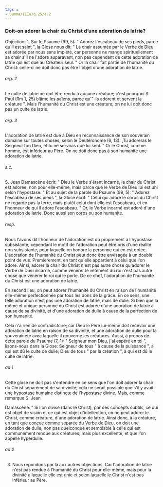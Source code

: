 ```yaml
---
tags : 
- Summa/IIIa/q.25/a.2
---
```


### Doit-on adorer la chair du Christ d’une adoration de latrie?

Objection: 1. Sur le Psaume (99, 5): " Adorez l'escabeau de ses pieds, parce qu'il est saint ", la Glose nous dit: " La chair assumée par le Verbe de Dieu est adorée par nous sans impiété, car personne ne mange spirituellement sa chair s'il ne l'adore auparavant, non pas cependant de cette adoration de latrie qui est due au Créateur seul. " Or la chair fait partie de l'humanité du Christ: celle-ci ne doit donc pas être l'objet d'une adoration de latrie. 

###### arg. 2
Le culte de latrie ne doit être rendu à aucune créature; c'est pourquoi S. Paul (Rm 1, 25) blâme les païens, parce qu'" ils adorent et servent la créature ". Mais l'humanité du Christ est une créature; on ne lui doit donc pas un culte de latrie. 

###### arg. 3
L'adoration de latrie est due à Dieu en reconnaissance de son souverain domaine sur toutes choses, selon le Deutéronome (6, 13): ,Tu adoreras le Seigneur ton Dieu, et tu ne serviras que lui seul. " Or le Christ, comme homme, est inférieur au Père. On ne doit donc pas à son humanité une adoration de latrie. 

###### s.c.
S. Jean Damascène écrit: " Dieu le Verbe s'étant incarné, la chair du Christ est adorée, non pour elle-même, mais parce que le Verbe de Dieu lui est uni selon l'hypostase. " Et au sujet de la parole du Psaume (99, 5): " Adorez l'escabeau de ses pieds ", la Glose écrit: " Celui qui adore le corps du Christ ne regarde pas la terre, mais plutôt celui dont elle est l'escabeau, et en l'honneur de qui il adore l'escabeau. " Or, le Verbe incarné est adoré d'une adoration de latrie. Donc aussi son corps ou son humanité. 

###### resp.
Nous l'avons dit l'honneur de l'adoration est dû proprement à l'hypostase subsistante; cependant le motif de l'adoration peut être pris d'une réalité non subsistante, pour laquelle on honore la personne qui en est dotée. L'adoration de l'humanité du Christ peut donc être envisagée à un double point de vue. Premièrement, en tant qu'elle appartient à celui que l'on adore. Ainsi, adorer la chair du Christ n'est pas autre chose qu'adorer le Verbe de Dieu incarné, comme vénérer le vêtement du roi n'est pas autre chose que vénérer le roi qui le porte. De ce chef, l'adoration de l'humanité du Christ est une adoration de latrie. 

En second lieu, on peut adorer l'humanité du Christ en raison de l'humanité elle-même perfectionnée par tous les dons de la grâce. En ce sens, une telle adoration n'est pas une adoration de latrie, mais de dulie. Si bien que la même et unique personne du Christ est adorée d'une adoration de latrie à cause de sa divinité, et d'une adoration de dulie à cause de la perfection de son humanité. 

Cela n'a rien de contradictoire; car Dieu le Père lui-même doit recevoir une adoration de latrie en raison de sa divinité, et une adoration de dulie pour la souveraineté avec laquelle il gouverne les créatures. Aussi, à propos de cette parole du Psaume (7, 1): " Seigneur mon Dieu, j'ai espéré en toi ", lisons-nous dans la Glose: Seigneur de tous " à cause de la puissance ", à qui est dû le culte de dulie; Dieu de tous " par la création ", à qui est dû le culte de latrie. 

###### ad 1
Cette glose ne doit pas s'entendre en ce sens que l'on doit adorer la chair du Christ séparément de sa divinité; cela ne serait possible que s'il y avait une hypostase humaine distincte de l'hypostase divine. Mais, comme remarque S. Jean 

Damascène: " Si l'on divise (dans le Christ), par des concepts subtils, ce qui est objet de vision et ce qui est objet d'intellection, on ne peut adorer le Christ, comme créature, d'une adoration de latrie. Ainsi donc, à la créature, en tant que conçue comme séparée du Verbe de Dieu, on doit une adoration de dulie, non pas quelconque et semblable à celle qui est communément rendue aux créatures, mais plus excellente, et que l'on appelle hyperdulie. 

###### ad 2
3. Nous répondons par là aux autres objections. Car l'adoration de latrie n'est pas rendue à l'humanité du Christ pour elle-même, mais pour la divinité à laquelle elle est unie et selon laquelle le Christ n'est pas inférieur au Père. 


